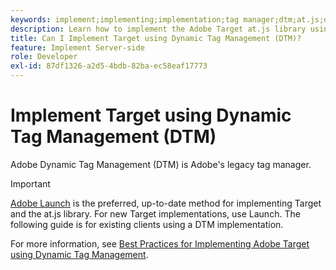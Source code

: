 ```yaml
---
keywords: implement;implementing;implementation;tag manager;dtm;at.js;dynamic tag management
description: Learn how to implement the Adobe Target at.js library using the legacy Dynamic Tag Management (DTM). Adobe Launch is the preferred method to implement Target.
title: Can I Implement Target using Dynamic Tag Management (DTM)?
feature: Implement Server-side
role: Developer
exl-id: 87df1326-a2d5-4bdb-82ba-ec58eaf17773
---
```

# Implement Target using Dynamic Tag Management (DTM)

Adobe Dynamic Tag Management (DTM) is Adobe's legacy tag manager.

>[!IMPORTANT]
>
>[Adobe Launch](/help/c-implementing-target/c-implementing-target-for-client-side-web/how-to-deployatjs/cmp-implementing-target-using-adobe-launch.md#topic_5234DDAEB0834333BD6BA1B05892FC25) is the preferred, up-to-date method for implementing Target and the at.js library. For new Target implementations, use Launch. The following guide is for existing clients using a DTM implementation.

For more information, see [Best Practices for Implementing Adobe Target using Dynamic Tag Management](https://experienceleague.adobe.com/docs/dtm/implementing/overview.html).
